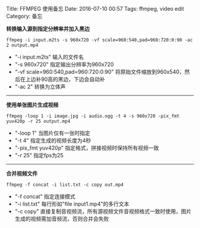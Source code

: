 Title: FFMPEG 使用备忘
Date: 2016-07-10 00:57
Tags: ffmpeg, video edit
Category: 备忘 

**转换输入源到指定分辨率并加入黑边**

~~~
ffmpeg -i input.m2ts -s 960x720 -vf scale=960:540,pad=960:720:0:90 -ac 2 output.mp4
~~~

- "-i input.m2ts" 输入的文件名
- "-s 960x720" 指定输出分辨率为960x720
- "-vf scale=960:540,pad=960:720:0:90" 将原始文件缩放到960x540，然后在上边补90高的黑边，下边会自动补
- "-ac 2" 转换为立体声

----

**使用单张图片生成视频**

~~~
ffmpeg -loop 1 -i image.jpg -i audio.ogg -t 4 -s 960x720 -pix_fmt yuv420p -r 25 output.mp4
~~~

- "-loop 1" 当图片仅有一张时指定
- "-t 4" 指定生成的视频长度为4秒
- "-pix_fmt yuv420p" 指定格式，拼接视频时保持所有视频一致
- "-r 25" 指定fps为25

----

**合并视频文件**

~~~
ffmpeg -f concat -i list.txt -c copy out.mp4
~~~

- "-f concat" 指定连接模式
- "-i list.txt" 每行形如"file input1.mp4"的多行文本
- "-c copy" 直接复制音视频流，所有源视频文件音视频格式一致时使用，图片生成的视频需加音频流，否则合并会失败
